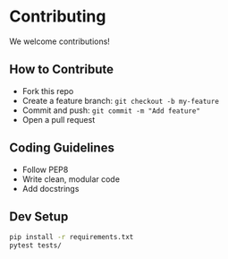 # Contributing

We welcome contributions!

## How to Contribute
- Fork this repo
- Create a feature branch: `git checkout -b my-feature`
- Commit and push: `git commit -m "Add feature"`
- Open a pull request

## Coding Guidelines
- Follow PEP8
- Write clean, modular code
- Add docstrings

## Dev Setup
```bash
pip install -r requirements.txt
pytest tests/
```
